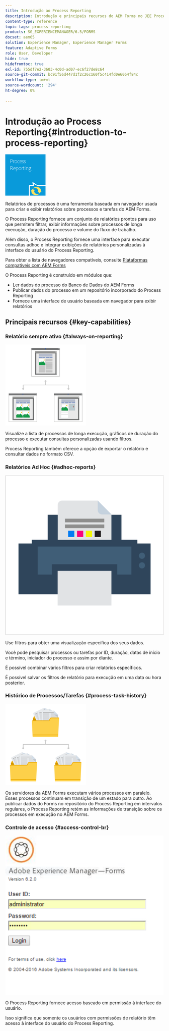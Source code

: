 ```yaml
---
title: Introdução ao Process Reporting
description: Introdução e principais recursos do AEM Forms no JEE Process Reporting
content-type: reference
topic-tags: process-reporting
products: SG_EXPERIENCEMANAGER/6.5/FORMS
docset: aem65
solution: Experience Manager, Experience Manager Forms
feature: Adaptive Forms
role: User, Developer
hide: true
hidefromtoc: true
exl-id: 755df7e2-3603-4c0d-ad07-ec6f27de8c64
source-git-commit: bc91f56d447d1f2c26c160f5c414fd0e6054f84c
workflow-type: tm+mt
source-wordcount: '294'
ht-degree: 0%

---
```


# Introdução ao Process Reporting{#introduction-to-process-reporting}

![relatório-processo](assets/process-reporting.png)

Relatórios de processos é uma ferramenta baseada em navegador usada para criar e exibir relatórios sobre processos e tarefas do AEM Forms.

O Process Reporting fornece um conjunto de relatórios prontos para uso que permitem filtrar, exibir informações sobre processos de longa execução, duração do processo e volume do fluxo de trabalho.

Além disso, o Process Reporting fornece uma interface para executar consultas adhoc e integrar exibições de relatórios personalizadas à interface do usuário do Process Reporting.

Para obter a lista de navegadores compatíveis, consulte [Plataformas compatíveis com AEM Forms](/help/sites-deploying/technical-requirements.md)

O Process Reporting é construído em módulos que:

* Ler dados do processo do Banco de Dados do AEM Forms
* Publicar dados do processo em um repositório incorporado do Process Reporting
* Fornece uma interface de usuário baseada em navegador para exibir relatórios

## Principais recursos {#key-capabilities}

### Relatório sempre ativo {#always-on-reporting}

![gerenciamento de sites](assets/site-management.png)

Visualize a lista de processos de longa execução, gráficos de duração do processo e executar consultas personalizadas usando filtros.

Process Reporting também oferece a opção de exportar o relatório e consultar dados no formato CSV.

### Relatórios Ad Hoc {#adhoc-reports}

![impressão-&amp;-cor](assets/print-&-colour.png)

Use filtros para obter uma visualização específica dos seus dados.

Você pode pesquisar processos ou tarefas por ID, duração, datas de início e término, iniciador do processo e assim por diante.

É possível combinar vários filtros para criar relatórios específicos.

É possível salvar os filtros de relatório para execução em uma data ou hora posterior.

### Histórico de Processos/Tarefas {#process-task-history}

![gerenciamento de arquivos](assets/file-management.png)

Os servidores da AEM Forms executam vários processos em paralelo. Esses processos continuam em transição de um estado para outro. Ao publicar dados do Forms no repositório do Process Reporting em intervalos regulares, o Process Reporting retém as informações de transição sobre os processos em execução no AEM Forms.

### Controle de acesso {#access-control-br}

![sem título](assets/untitled.png)

O Process Reporting fornece acesso baseado em permissão à interface do usuário.

Isso significa que somente os usuários com permissões de relatório têm acesso à interface do usuário do Process Reporting.

